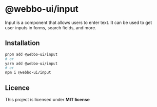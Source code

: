 # @webbo-ui/input

Input is a component that allows users to enter text. It can be used to get user inputs in forms, search fields, and more.

## Installation

```bash
pnpm add @webbo-ui/input
# or
yarn add @webbo-ui/input
# or
npm i @webbo-ui/input
```

## Licence

This project is licensed under **MIT license**